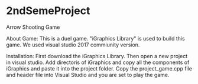 # 2ndSemeProject
Arrow Shooting Game

  About Game:
This is a duel game. "iGraphics Library" is used to build this game. We used visual studio 2017 commiunity version.

  Installation:
 First download the iGraphics Library. Then open a new project in visual studio. Add directoris of iGraphics and copy all the 
 components of iGraphics and paste it into the project folder. Copy the project_game.cpp file and header file into Visual Studio and you  are set to play the game.
